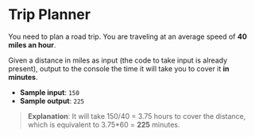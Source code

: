 # Trip Planner

You need to plan a road trip. You are traveling at an average speed of **40 miles an hour**.

Given a distance in miles as input (the code to take input is already present), output to the console the time it will take you to cover it **in minutes**.

- **Sample input**: `150`
- **Sample output**: `225`

> **Explanation**: It will take 150/40 = 3.75 hours to cover the distance, which is equivalent to 3.75*60 = **225** minutes.